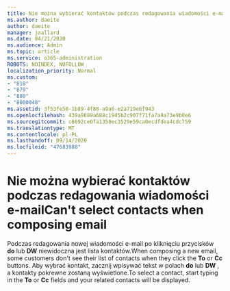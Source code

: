 ```yaml
---
title: Nie można wybierać kontaktów podczas redagowania wiadomości e-mail w programie Outlook.com
ms.author: daeite
author: daeite
manager: joallard
ms.date: 04/21/2020
ms.audience: Admin
ms.topic: article
ms.service: o365-administration
ROBOTS: NOINDEX, NOFOLLOW
localization_priority: Normal
ms.custom:
- "818"
- "879"
- "880"
- "8000048"
ms.assetid: 3f53fe58-1b89-4f80-a9a6-e2a719e6f943
ms.openlocfilehash: 439a9889a688c1945b2c907f71fa7a9a73e9b0e6
ms.sourcegitcommit: c6692ce0fa1358ec3529e59ca0ecdfdea4cdc759
ms.translationtype: MT
ms.contentlocale: pl-PL
ms.lasthandoff: 09/14/2020
ms.locfileid: "47683988"
---
```

# <a name="cant-select-contacts-when-composing-email"></a><span data-ttu-id="5c626-102">Nie można wybierać kontaktów podczas redagowania wiadomości e-mail</span><span class="sxs-lookup"><span data-stu-id="5c626-102">Can't select contacts when composing email</span></span>

<span data-ttu-id="5c626-103">Podczas redagowania nowej wiadomości e-mail po kliknięciu przycisków **do** lub **DW** niewidoczna jest lista kontaktów.</span><span class="sxs-lookup"><span data-stu-id="5c626-103">When composing a new email, some customers don't see their list of contacts when they click the **To** or **Cc** buttons.</span></span> <span data-ttu-id="5c626-104">Aby wybrać kontakt, zacznij wpisywać tekst w polach **do** lub **DW** , a kontakty pokrewne zostaną wyświetlone.</span><span class="sxs-lookup"><span data-stu-id="5c626-104">To select a contact, start typing in the **To** or **Cc** fields and your related contacts will be displayed.</span></span>
